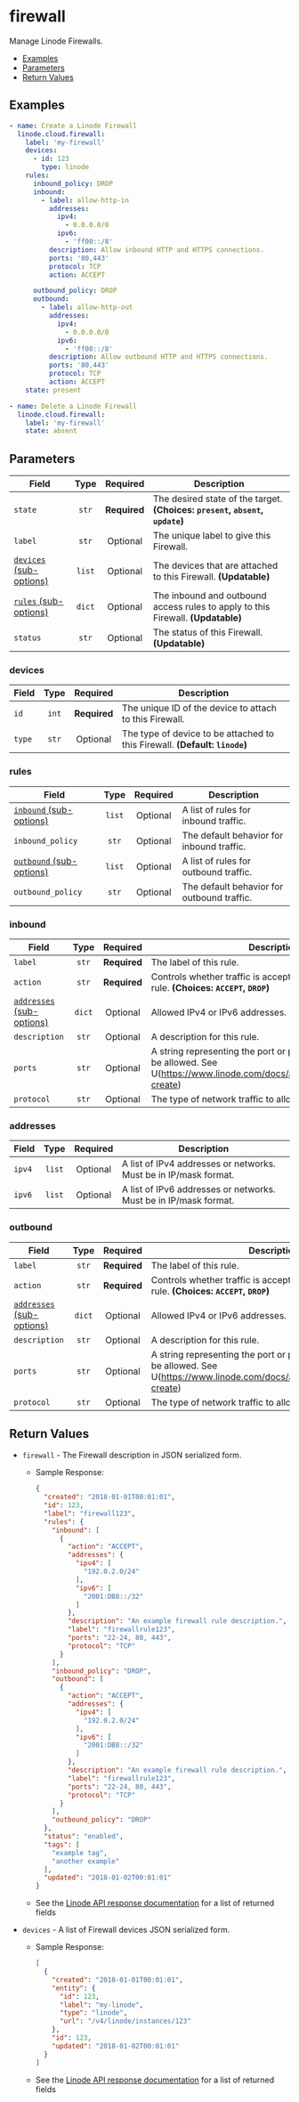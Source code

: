 # firewall

Manage Linode Firewalls.

- [Examples](#examples)
- [Parameters](#parameters)
- [Return Values](#return-values)

## Examples

```yaml
- name: Create a Linode Firewall
  linode.cloud.firewall:
    label: 'my-firewall'
    devices:
      - id: 123
        type: linode
    rules:
      inbound_policy: DROP
      inbound:
        - label: allow-http-in
          addresses:
            ipv4:
              - 0.0.0.0/0
            ipv6:
              - 'ff00::/8'
          description: Allow inbound HTTP and HTTPS connections.
          ports: '80,443'
          protocol: TCP
          action: ACCEPT

      outbound_policy: DROP
      outbound:
        - label: allow-http-out
          addresses:
            ipv4:
              - 0.0.0.0/0
            ipv6:
              - 'ff00::/8'
          description: Allow outbound HTTP and HTTPS connections.
          ports: '80,443'
          protocol: TCP
          action: ACCEPT
    state: present
```

```yaml
- name: Delete a Linode Firewall
  linode.cloud.firewall:
    label: 'my-firewall'
    state: absent
```


## Parameters

| Field     | Type | Required | Description                                                                  |
|-----------|------|----------|------------------------------------------------------------------------------|
| `state` | <center>`str`</center> | <center>**Required**</center> | The desired state of the target.  **(Choices: `present`, `absent`, `update`)** |
| `label` | <center>`str`</center> | <center>Optional</center> | The unique label to give this Firewall.   |
| [`devices` (sub-options)](#devices) | <center>`list`</center> | <center>Optional</center> | The devices that are attached to this Firewall.  **(Updatable)** |
| [`rules` (sub-options)](#rules) | <center>`dict`</center> | <center>Optional</center> | The inbound and outbound access rules to apply to this Firewall.  **(Updatable)** |
| `status` | <center>`str`</center> | <center>Optional</center> | The status of this Firewall.  **(Updatable)** |

### devices

| Field     | Type | Required | Description                                                                  |
|-----------|------|----------|------------------------------------------------------------------------------|
| `id` | <center>`int`</center> | <center>**Required**</center> | The unique ID of the device to attach to this Firewall.   |
| `type` | <center>`str`</center> | <center>Optional</center> | The type of device to be attached to this Firewall.  **(Default: `linode`)** |

### rules

| Field     | Type | Required | Description                                                                  |
|-----------|------|----------|------------------------------------------------------------------------------|
| [`inbound` (sub-options)](#inbound) | <center>`list`</center> | <center>Optional</center> | A list of rules for inbound traffic.   |
| `inbound_policy` | <center>`str`</center> | <center>Optional</center> | The default behavior for inbound traffic.   |
| [`outbound` (sub-options)](#outbound) | <center>`list`</center> | <center>Optional</center> | A list of rules for outbound traffic.   |
| `outbound_policy` | <center>`str`</center> | <center>Optional</center> | The default behavior for outbound traffic.   |

### inbound

| Field     | Type | Required | Description                                                                  |
|-----------|------|----------|------------------------------------------------------------------------------|
| `label` | <center>`str`</center> | <center>**Required**</center> | The label of this rule.   |
| `action` | <center>`str`</center> | <center>**Required**</center> | Controls whether traffic is accepted or dropped by this rule.  **(Choices: `ACCEPT`, `DROP`)** |
| [`addresses` (sub-options)](#addresses) | <center>`dict`</center> | <center>Optional</center> | Allowed IPv4 or IPv6 addresses.   |
| `description` | <center>`str`</center> | <center>Optional</center> | A description for this rule.   |
| `ports` | <center>`str`</center> | <center>Optional</center> | A string representing the port or ports on which traffic will be allowed. See U(https://www.linode.com/docs/api/networking/#firewall-create)   |
| `protocol` | <center>`str`</center> | <center>Optional</center> | The type of network traffic to allow.   |

### addresses

| Field     | Type | Required | Description                                                                  |
|-----------|------|----------|------------------------------------------------------------------------------|
| `ipv4` | <center>`list`</center> | <center>Optional</center> | A list of IPv4 addresses or networks. Must be in IP/mask format.   |
| `ipv6` | <center>`list`</center> | <center>Optional</center> | A list of IPv6 addresses or networks. Must be in IP/mask format.   |

### outbound

| Field     | Type | Required | Description                                                                  |
|-----------|------|----------|------------------------------------------------------------------------------|
| `label` | <center>`str`</center> | <center>**Required**</center> | The label of this rule.   |
| `action` | <center>`str`</center> | <center>**Required**</center> | Controls whether traffic is accepted or dropped by this rule.  **(Choices: `ACCEPT`, `DROP`)** |
| [`addresses` (sub-options)](#addresses) | <center>`dict`</center> | <center>Optional</center> | Allowed IPv4 or IPv6 addresses.   |
| `description` | <center>`str`</center> | <center>Optional</center> | A description for this rule.   |
| `ports` | <center>`str`</center> | <center>Optional</center> | A string representing the port or ports on which traffic will be allowed. See U(https://www.linode.com/docs/api/networking/#firewall-create)   |
| `protocol` | <center>`str`</center> | <center>Optional</center> | The type of network traffic to allow.   |

## Return Values

- `firewall` - The Firewall description in JSON serialized form.

    - Sample Response:
        ```json
        {
          "created": "2018-01-01T00:01:01",
          "id": 123,
          "label": "firewall123",
          "rules": {
            "inbound": [
              {
                "action": "ACCEPT",
                "addresses": {
                  "ipv4": [
                    "192.0.2.0/24"
                  ],
                  "ipv6": [
                    "2001:DB8::/32"
                  ]
                },
                "description": "An example firewall rule description.",
                "label": "firewallrule123",
                "ports": "22-24, 80, 443",
                "protocol": "TCP"
              }
            ],
            "inbound_policy": "DROP",
            "outbound": [
              {
                "action": "ACCEPT",
                "addresses": {
                  "ipv4": [
                    "192.0.2.0/24"
                  ],
                  "ipv6": [
                    "2001:DB8::/32"
                  ]
                },
                "description": "An example firewall rule description.",
                "label": "firewallrule123",
                "ports": "22-24, 80, 443",
                "protocol": "TCP"
              }
            ],
            "outbound_policy": "DROP"
          },
          "status": "enabled",
          "tags": [
            "example tag",
            "another example"
          ],
          "updated": "2018-01-02T00:01:01"
        }
        ```
    - See the [Linode API response documentation](https://www.linode.com/docs/api/networking/#firewall-view) for a list of returned fields


- `devices` - A list of Firewall devices JSON serialized form.

    - Sample Response:
        ```json
        [
          {
            "created": "2018-01-01T00:01:01",
            "entity": {
              "id": 123,
              "label": "my-linode",
              "type": "linode",
              "url": "/v4/linode/instances/123"
            },
            "id": 123,
            "updated": "2018-01-02T00:01:01"
          }
        ]
        ```
    - See the [Linode API response documentation](https://www.linode.com/docs/api/networking/#firewall-device-view) for a list of returned fields


